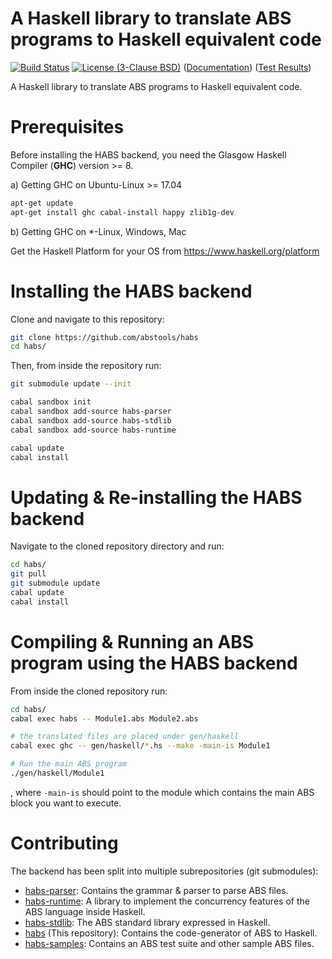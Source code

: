 # A Haskell library to translate ABS programs to Haskell equivalent code

[![Build Status](https://travis-ci.org/abstools/habs.svg)](https://travis-ci.org/abstools/habs) [![License (3-Clause BSD)](https://img.shields.io/badge/license-BSD--3-blue.svg?style=flat)](http://opensource.org/licenses/BSD-3-Clause)
 ([Documentation](http://abstools.github.io/habs)) ([Test Results](http://abstools.github.io/habs/test-results.html))

A Haskell library to translate ABS programs to Haskell equivalent code.

# Prerequisites

Before installing the HABS backend, you need the Glasgow Haskell Compiler (**GHC**) version >= 8.

a) Getting GHC on Ubuntu-Linux >= 17.04

```bash
apt-get update
apt-get install ghc cabal-install happy zlib1g-dev
```

b) Getting GHC on *-Linux, Windows, Mac

Get the Haskell Platform for your OS from <https://www.haskell.org/platform>

# Installing the HABS backend

Clone and navigate to this repository:

```bash
git clone https://github.com/abstools/habs
cd habs/
```

Then, from inside the repository run:

```bash
git submodule update --init

cabal sandbox init
cabal sandbox add-source habs-parser
cabal sandbox add-source habs-stdlib
cabal sandbox add-source habs-runtime

cabal update
cabal install
```

# Updating & Re-installing the HABS backend

Navigate to the cloned repository directory and run:

```bash
cd habs/
git pull
git submodule update
cabal update
cabal install
```

# Compiling & Running an ABS program using the HABS backend

From inside the cloned repository run:

```bash
cd habs/
cabal exec habs -- Module1.abs Module2.abs

# the translated files are placed under gen/haskell
cabal exec ghc -- gen/haskell/*.hs --make -main-is Module1

# Run the main ABS program
./gen/haskell/Module1
```

  , where `-main-is` should point to the module which contains the main ABS block you want to execute.
  
# Contributing

The backend has been split into multiple subrepositories (git submodules):

- [habs-parser](https://github.com/abstools/habs-parser): Contains the grammar & parser to parse ABS files.
- [habs-runtime](https://github.com/abstools/habs-runtime): A library to implement the concurrency features of the ABS language inside Haskell.
- [habs-stdlib](https://github.com/abstools/habs-stdlib): The ABS standard library expressed in Haskell.
- [habs](https://github.com/abstools/habs) (This repository): Contains the code-generator of ABS to Haskell.
- [habs-samples](https://github.com/abstools/habs-samples): Contains an ABS test suite and other sample ABS files.
